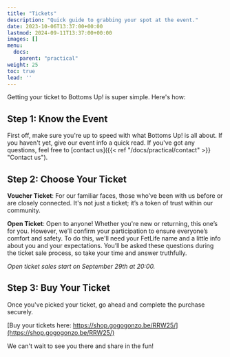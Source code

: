 ```yaml
---
title: "Tickets"
description: "Quick guide to grabbing your spot at the event."
date: 2023-10-06T13:37:00+00:00
lastmod: 2024-09-11T13:37:00+00:00
images: []
menu: 
  docs:
    parent: "practical"
weight: 25
toc: true
lead: ''
---
```


Getting your ticket to Bottoms Up! is super simple. Here's how:

## Step 1: Know the Event

First off, make sure you're up to speed with what Bottoms Up! is all about. If you haven't yet, give our event info a quick read. If you've got any questions, feel free to [contact us]({{< ref "/docs/practical/contact" >}} "Contact us").

## Step 2: Choose Your Ticket

**Voucher Ticket**: For our familiar faces, those who’ve been with us before or are closely connected. It's not just a ticket; it’s a token of trust within our community.

**Open Ticket**: Open to anyone! Whether you're new or returning, this one’s for you. However, we’ll confirm your participation to ensure everyone’s comfort and safety. To do this, we'll need your FetLife name and a little info about you and your expectations. You’ll be asked these questions during the ticket sale process, so take your time and answer truthfully.

*Open ticket sales start on September 29th at 20:00.*

## Step 3: Buy Your Ticket

Once you've picked your ticket, go ahead and complete the purchase securely.

[Buy your tickets here: https://shop.gogogonzo.be/RRW25/](https://shop.gogogonzo.be/RRW25/)

We can't wait to see you there and share in the fun!
